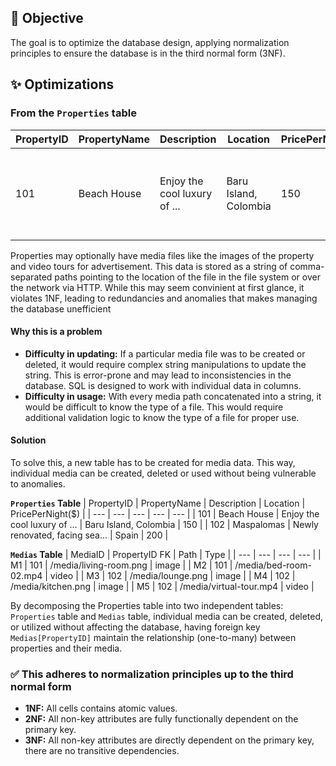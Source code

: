 ## 🎯 Objective
The goal is to optimize the database design, applying normalization principles to ensure the database is in the third normal form (3NF).

## ✨ Optimizations
### From the `Properties` table
| PropertyID | PropertyName | Description | Location | PricePerNight($) | Media |
| --- | --- | --- | --- | --- | --- |
| 101 | Beach House | Enjoy the cool luxury of ... | Baru Island, Colombia | 150 | /media/living-room.png, /media/bed-room-01.png, /media/bed-room-02.mp4 |

Properties may optionally have media files like the images of the property and video tours for advertisement. This data is stored as a string of comma-separated paths pointing to the location of the file in the file system or over the network via HTTP.
While this may seem convinient at first glance, it violates 1NF, leading to redundancies and anomalies that makes managing the database unefficient
#### Why this is a problem
- **Difficulty in updating:** If a particular media file was to be created or deleted, it would require complex string manipulations to update the string. This is error-prone and may lead to inconsistencies in the database. SQL is designed to work with individual data in columns.
- **Difficulty in usage:** With every media path concatenated into a string, it would be difficult to know the type of a file. This would require additional validation logic to know the type of a file for proper use.
#### Solution
To solve this, a new table has to be created for media data. This way, individual media can be created, deleted or used without being vulnerable to anomalies.

**`Properties` Table**
| PropertyID | PropertyName | Description | Location | PricePerNight($) |
| --- | --- | --- | --- | --- |
| 101 | Beach House | Enjoy the cool luxury of ... | Baru Island, Colombia | 150 |
| 102 | Maspalomas | Newly renovated, facing sea... | Spain | 200 |

**`Medias` Table**
| MediaID | PropertyID FK | Path | Type |
| --- | --- | --- | --- |
| M1 | 101 | /media/living-room.png | image |
| M2 | 101 | /media/bed-room-02.mp4 | video |
| M3 | 102 | /media/lounge.png | image |
| M4 | 102 | /media/kitchen.png | image |
| M5 | 102 | /media/virtual-tour.mp4 | video |

By decomposing the Properties table into two independent tables: `Properties` table and `Medias` table, individual media can be created, deleted, or utilized without affecting the database, having foreign key `Medias[PropertyID]` maintain the relationship (one-to-many) between properties and their media.

### ✅ This adheres to normalization principles up to the third normal form
- **1NF:** All cells contains atomic values.
- **2NF:** All non-key attributes are fully functionally dependent on the primary key.
- **3NF:** All non-key attributes are directly dependent on the primary key, there are no transitive dependencies.